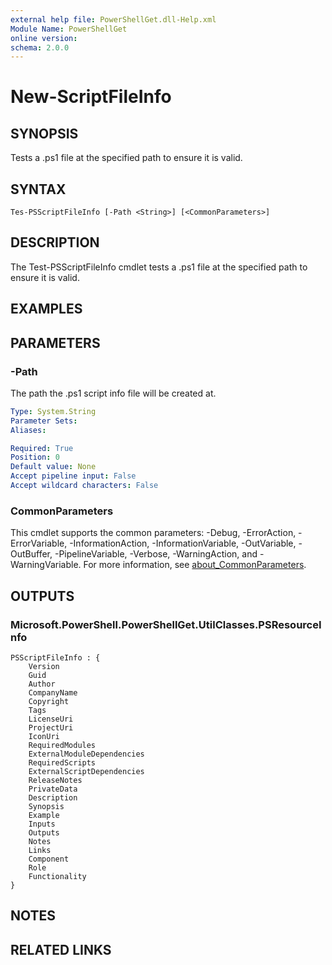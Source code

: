 ```yaml
---
external help file: PowerShellGet.dll-Help.xml
Module Name: PowerShellGet
online version:
schema: 2.0.0
---
```


# New-ScriptFileInfo

## SYNOPSIS
Tests a .ps1 file at the specified path to ensure it is valid.

## SYNTAX

```
Tes-PSScriptFileInfo [-Path <String>] [<CommonParameters>]
```

## DESCRIPTION
The Test-PSScriptFileInfo cmdlet tests a .ps1 file at the specified path to ensure it is valid.

## EXAMPLES


## PARAMETERS

### -Path
The path the .ps1 script info file will be created at.

```yaml
Type: System.String
Parameter Sets:
Aliases:

Required: True
Position: 0
Default value: None
Accept pipeline input: False
Accept wildcard characters: False
```

### CommonParameters
This cmdlet supports the common parameters: -Debug, -ErrorAction, -ErrorVariable, -InformationAction, -InformationVariable, -OutVariable, -OutBuffer, -PipelineVariable, -Verbose, -WarningAction, and -WarningVariable. For more information, see [about_CommonParameters](https://go.microsoft.com/fwlink/?LinkID=113216).

## OUTPUTS

### Microsoft.PowerShell.PowerShellGet.UtilClasses.PSResourceInfo
```
PSScriptFileInfo : {
    Version
    Guid
    Author
    CompanyName
    Copyright
    Tags
    LicenseUri
    ProjectUri
    IconUri
    RequiredModules
    ExternalModuleDependencies
    RequiredScripts
    ExternalScriptDependencies
    ReleaseNotes
    PrivateData
    Description
    Synopsis
    Example
    Inputs
    Outputs
    Notes
    Links
    Component
    Role
    Functionality
}
```

## NOTES

## RELATED LINKS
